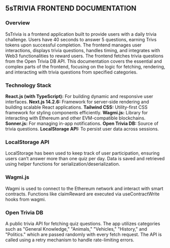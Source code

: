 ## 5sTRIVIA FRONTEND DOCUMENTATION

### Overview
5sTrivia is a frontend application built to provide users with a daily trivia challenge. Users have 40 seconds to answer 5 questions, earning Trivs tokens upon successful completion. The frontend manages user interactions, displays trivia questions, handles timing, and integrates with Web3 functionalities to reward users. 
The frontend  fetches trivia questions from the Open Trivia DB API. This documentation covers the essential and complex parts of the frontend, focusing on the logic for fetching, rendering, and interacting with trivia questions from specified categories.

### Technology Stack
**React.js (with TypeScript):** For building dynamic and responsive user interfaces.
**Next.js 14.2.6:** Framework for server-side rendering and building scalable React applications.
**Tailwind CSS:** Utility-first CSS framework for styling components efficiently.
**Wagmi.js:** Library for interacting with Ethereum and other EVM-compatible blockchains.
**Sonner.js:** For managing in-app notifications.
**Open Trivia DB:** Source of trivia questions.
**LocalStorage API:** To persist user data across sessions.

### LocalStorage API
LocalStorage has been used to keep track of user participation, ensuring users can’t answer more than one quiz per day. Data is saved and retrieved using helper functions for serialization/deserialization.

### Wagmi.js
Wagmi is used to connect to the Ethereum network and interact with smart contracts. Functions like claimReward are executed via useContractWrite hooks from wagmi.

### Open Trivia DB
A public trivia API for fetching quiz questions. The app utilizes categories such as "General Knowledge," "Animals," "Vehicles," "History," and "Politics." which are passed randomly with every fetch request.
The API is called using a retry mechanism to handle rate-limiting errors.
